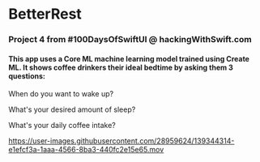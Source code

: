 # BetterRest
### Project 4 from #100DaysOfSwiftUI @ hackingWithSwift.com

#### This app uses a Core ML machine learning model trained using Create ML. It shows coffee drinkers their ideal bedtime by asking them 3 questions:

When do you want to wake up?

What's your desired amount of sleep?

What's your daily coffee intake?


https://user-images.githubusercontent.com/28959624/139344314-e1efcf3a-1aaa-4566-8ba3-440fc2e15e65.mov





